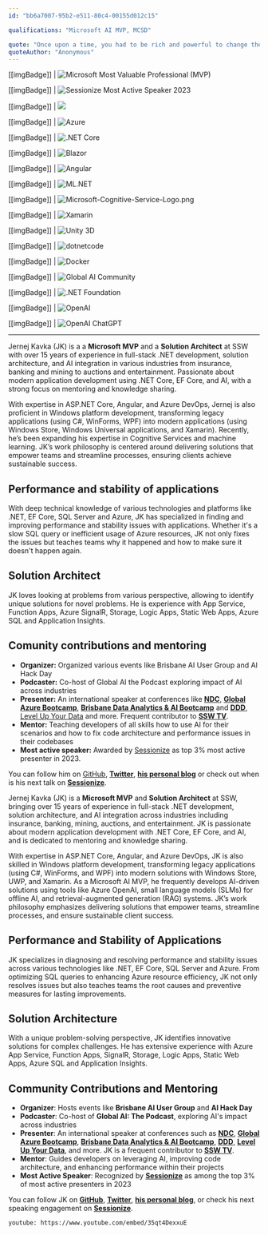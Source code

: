```yaml
---
id: "bb6a7007-95b2-e511-80c4-00155d012c15"

qualifications: "Microsoft AI MVP, MCSD"

quote: "Once upon a time, you had to be rich and powerful to change the world. Now you just need to be bold and write code."
quoteAuthor: "Anonymous"
---
```


[[imgBadge]]
| ![Microsoft Most Valuable Professional (MVP)](../badges/Certification-microsoft-mvp.png)

[[imgBadge]]
| ![Sessionize Most Active Speaker 2023](../badges/Awards_Sessionize_Most_Active_Speaker2023.png)

[[imgBadge]]
| ![](../badges/Certification-microsoft-professional.jpg)

[[imgBadge]]
| ![Azure](../badges/Business-microsoft-azure.png)

[[imgBadge]]
| ![.NET Core](../badges/Developer-dotnet-core.png)

[[imgBadge]]
| ![Blazor](../badges/Developer-blazor.png)

[[imgBadge]]
| ![Angular](../badges/Developer-angular.png)

[[imgBadge]]
| ![ML.NET](../badges/Developer-dotnet-machine-learning.png)

[[imgBadge]]
| ![Microsoft-Cognitive-Service-Logo.png](../badges/Developer-cognitive-services.png)

[[imgBadge]]
| ![Xamarin](../badges/Developer-xamarin.png)

[[imgBadge]]
| ![Unity 3D](../badges/Developer-Unity3d.png)

[[imgBadge]]
| ![dotnetcode](../badges/Developer-dotnet-code.png)

[[imgBadge]]
| ![Docker](../badges/Developer-docker.png)

[[imgBadge]]
| ![Global AI Community](../badges/Event-global-ai-community.jpg)

[[imgBadge]]
| ![.NET Foundation](../badges/Developer-dotnet-foundation.png)

[[imgBadge]]
| ![OpenAI](../badges/Developer-OpenAI.png)

[[imgBadge]]
| ![OpenAI ChatGPT](../badges/Developer-OpenAI-ChatGPT.png)

---

Jernej Kavka (JK) is a a **Microsoft MVP** and a **Solution Architect**  at SSW with over 15 years of experience in full-stack .NET development, solution architecture, and AI integration in various industries from insurance, banking and mining to auctions and entertainment. Passionate about modern application development using .NET Core, EF Core, and AI, with a strong focus on mentoring and knowledge sharing.

With expertise in ASP.NET Core, Angular, and Azure DevOps, Jernej is also proficient in Windows platform development, transforming legacy applications (using C#, WinForms, WPF) into modern applications (using Windows Store, Windows Universal applications, and Xamarin). Recently, he’s been expanding his expertise in Cognitive Services and machine learning. JK’s work philosophy is centered around delivering solutions that empower teams and streamline processes, ensuring clients achieve sustainable success.

## Performance and stability of applications

With deep technical knowledge of various technologies and platforms like .NET, EF Core, SQL Server and Azure, JK has specialized in finding and improving performance and stability issues with applications. Whether it's a slow SQL query or inefficient usage of Azure resources, JK not only fixes the issues but teaches teams why it happened and how to make sure it doesn't happen again.

## Solution Architect

JK loves looking at problems from various perspective, allowing to identify unique solutions for novel problems. He is experience with App Service, Function Apps, Azure SignalR, Storage, Logic Apps, Static Web Apps, Azure SQL and Application Insights.

## Comunity contributions and mentoring

* **Organizer:** Organized various events like Brisbane AI User Group and AI Hack Day
* **Podcaster:** Co-host of Global AI the Podcast exploring impact of AI across industries
* **Presenter:** An international speaker at conferences like **[NDC](https://ndcsydney.com)**, **[Global Azure Bootcamp](https://global.azurebootcamp.net)**, **[Brisbane Data Analytics & AI Bootcamp](https://brisbanebootcamp.com)** and **[DDD](https://dddbrisbane.com)**, [Level Up Your Data](https://levelupyourdata.com/) and more. Frequent contributor to **[SSW TV](https://tv.ssw.com/tag/jernej-kavka)**.
* **Mentor:** Teaching developers of all skills how to use AI for their scenarios and how to fix code architecture and performance issues in their codebases
* **Most active speaker:** Awarded by [Sessionize](https://sessionize.com/jernej-kavka) as top 3% most active presenter in 2023.

You can follow him on [GitHub](https://github.com/jernejk), **[Twitter](https://twitter.com/jernej_kavka)**, **[his personal blog](https://jkdev.me)** or check out when is his next talk on **[Sessionize](https://sessionize.com/jernej-kavka)**.

Jernej Kavka (JK) is a **Microsoft MVP** and **Solution Architect** at SSW, bringing over 15 years of experience in full-stack .NET development, solution architecture, and AI integration across industries including insurance, banking, mining, auctions, and entertainment. JK is passionate about modern application development with .NET Core, EF Core, and AI, and is dedicated to mentoring and knowledge sharing.

With expertise in ASP.NET Core, Angular, and Azure DevOps, JK is also skilled in Windows platform development, transforming legacy applications (using C#, WinForms, and WPF) into modern solutions with Windows Store, UWP, and Xamarin. As a Microsoft AI MVP, he frequently develops AI-driven solutions using tools like Azure OpenAI, small language models (SLMs) for offline AI, and retrieval-augmented generation (RAG) systems. JK’s work philosophy emphasizes delivering solutions that empower teams, streamline processes, and ensure sustainable client success.

## Performance and Stability of Applications

JK specializes in diagnosing and resolving performance and stability issues across various technologies like .NET, EF Core, SQL Server and Azure. From optimizing SQL queries to enhancing Azure resource efficiency, JK not only resolves issues but also teaches teams the root causes and preventive measures for lasting improvements.

## Solution Architecture

With a unique problem-solving perspective, JK identifies innovative solutions for complex challenges. He has extensive experience with Azure App Service, Function Apps, SignalR, Storage, Logic Apps, Static Web Apps, Azure SQL and Application Insights.

## Community Contributions and Mentoring

- **Organizer**: Hosts events like **Brisbane AI User Group** and **AI Hack Day**
- **Podcaster**: Co-host of **Global AI: The Podcast**, exploring AI's impact across industries
- **Presenter**: An international speaker at conferences such as **[NDC](https://ndcsydney.com)**, **[Global Azure Bootcamp](https://global.azurebootcamp.net)**, **[Brisbane Data Analytics & AI Bootcamp](https://brisbanebootcamp.com)**, **[DDD](https://dddbrisbane.com)**, **[Level Up Your Data](https://levelupyourdata.com)**, and more. JK is a frequent contributor to **[SSW TV](https://tv.ssw.com/tag/jernej-kavka)**.
- **Mentor**: Guides developers on leveraging AI, improving code architecture, and enhancing performance within their projects
- **Most Active Speaker**: Recognized by **[Sessionize](https://sessionize.com/jernej-kavka)** as among the top 3% of most active presenters in 2023

You can follow JK on **[GitHub](https://github.com/jernejk)**, **[Twitter](https://twitter.com/jernej_kavka)**, **[his personal blog](https://jkdev.me)**, or check his next speaking engagement on **[Sessionize](https://sessionize.com/jernej-kavka)**.

`youtube: https://www.youtube.com/embed/35qt4DexxuE`

